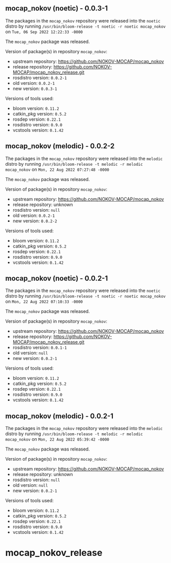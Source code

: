 ## mocap_nokov (noetic) - 0.0.3-1

The packages in the `mocap_nokov` repository were released into the `noetic` distro by running `/usr/bin/bloom-release -t noetic -r noetic mocap_nokov` on `Tue, 06 Sep 2022 12:22:33 -0000`

The `mocap_nokov` package was released.

Version of package(s) in repository `mocap_nokov`:

- upstream repository: https://github.com/NOKOV-MOCAP/mocap_nokov
- release repository: https://github.com/NOKOV-MOCAP/mocap_nokov_release.git
- rosdistro version: `0.0.2-1`
- old version: `0.0.2-1`
- new version: `0.0.3-1`

Versions of tools used:

- bloom version: `0.11.2`
- catkin_pkg version: `0.5.2`
- rosdep version: `0.22.1`
- rosdistro version: `0.9.0`
- vcstools version: `0.1.42`


## mocap_nokov (melodic) - 0.0.2-2

The packages in the `mocap_nokov` repository were released into the `melodic` distro by running `/usr/bin/bloom-release -t melodic -r melodic mocap_nokov` on `Mon, 22 Aug 2022 07:27:48 -0000`

The `mocap_nokov` package was released.

Version of package(s) in repository `mocap_nokov`:

- upstream repository: https://github.com/NOKOV-MOCAP/mocap_nokov
- release repository: unknown
- rosdistro version: `null`
- old version: `0.0.2-1`
- new version: `0.0.2-2`

Versions of tools used:

- bloom version: `0.11.2`
- catkin_pkg version: `0.5.2`
- rosdep version: `0.22.1`
- rosdistro version: `0.9.0`
- vcstools version: `0.1.42`


## mocap_nokov (noetic) - 0.0.2-1

The packages in the `mocap_nokov` repository were released into the `noetic` distro by running `/usr/bin/bloom-release -t noetic -r noetic mocap_nokov` on `Mon, 22 Aug 2022 07:10:33 -0000`

The `mocap_nokov` package was released.

Version of package(s) in repository `mocap_nokov`:

- upstream repository: https://github.com/NOKOV-MOCAP/mocap_nokov
- release repository: https://github.com/NOKOV-MOCAP/mocap_nokov_release.git
- rosdistro version: `0.0.1-1`
- old version: `null`
- new version: `0.0.2-1`

Versions of tools used:

- bloom version: `0.11.2`
- catkin_pkg version: `0.5.2`
- rosdep version: `0.22.1`
- rosdistro version: `0.9.0`
- vcstools version: `0.1.42`


## mocap_nokov (melodic) - 0.0.2-1

The packages in the `mocap_nokov` repository were released into the `melodic` distro by running `/usr/bin/bloom-release -t melodic -r melodic mocap_nokov` on `Mon, 22 Aug 2022 05:39:42 -0000`

The `mocap_nokov` package was released.

Version of package(s) in repository `mocap_nokov`:

- upstream repository: https://github.com/NOKOV-MOCAP/mocap_nokov
- release repository: unknown
- rosdistro version: `null`
- old version: `null`
- new version: `0.0.2-1`

Versions of tools used:

- bloom version: `0.11.2`
- catkin_pkg version: `0.5.2`
- rosdep version: `0.22.1`
- rosdistro version: `0.9.0`
- vcstools version: `0.1.42`


# mocap_nokov_release